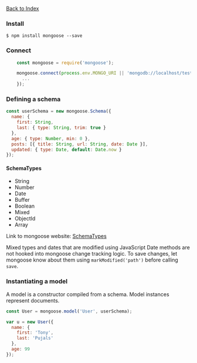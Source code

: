 [Back to Index](../README.md)

### Install

    $ npm install mongoose --save

### Connect

```js
    const mongoose = require('mongoose');

    mongoose.connect(process.env.MONGO_URI || 'mongodb://localhost/test', function(err, res) {
      ...
    });
```

### Defining a schema

```js
const userSchema = new mongoose.Schema({
  name: {
    first: String,
    last: { type: String, trim: true }
  },
  age: { type: Number, min: 0 },
  posts: [{ title: String, url: String, date: Date }],
  updated: { type: Date, default: Date.now }
});
```

#### SchemaTypes

- String
- Number
- Date
- Buffer
- Boolean
- Mixed
- ObjectId
- Array

Link to mongoose website: [SchemaTypes](http://mongoosejs.com/docs/schematypes.html)

Mixed types and dates that are modified using JavaScript Date methods are not hooked into mongoose change tracking logic. To save changes, let mongoose know about them using `markModified('path')` before calling `save`.

### Instantiating a model

A model is a constructor compiled from a schema. Model instances represent documents.

```js
const User = mongoose.model('User', userSchema);

var u = new User({
  name: {
    first: 'Tony',
    last: 'Pujals'
  },
  age: 99
});
```
